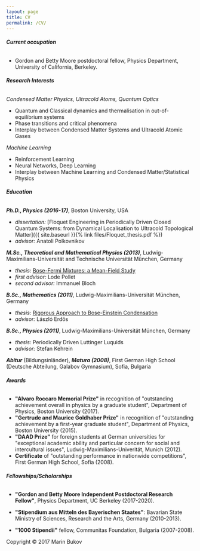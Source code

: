 ```yaml
---
layout: page
title: CV
permalink: /CV/
---
```


###### __Current occupation__

* Gordon and Betty Moore postdoctoral fellow, Physics Department, University of California, Berkeley.

###### __Research Interests__

*Condensed Matter Physics, Ultracold Atoms, Quantum Optics*
* Quantum and Classical dynamics and thermalisation in out-of-equilibrium systems 
* Phase transitions and critical phenomena
* Interplay between Condensed Matter Systems and Ultracold Atomic Gases

*Machine Learning*
* Reinforcement Learning
* Neural Networks, Deep Learning
* Interplay between Machine Learning and Condensed Matter/Statistical Physics

###### __Education__

__*Ph.D., Physics (2016-17)*__, Boston University, USA
* *dissertation:* [Floquet Engineering in Periodically Driven Closed Quantum Systems: from Dynamical Localisation to Ultracold Topological Matter]({{ site.baseurl }}{% link files/Floquet_thesis.pdf %})
* *advisor:* Anatoli Polkovnikov

__*M.Sc., Theoretical and Mathematical Physics (2013)*__, Ludwig-Maximilians-Universität and Technische Universität München, Germany
* *thesis:* [Bose-Fermi Mixtures: a Mean-Field Study](https://epub.ub.uni-muenchen.de/29268/)
* *first advisor:* Lode Pollet
* *second advisor:* Immanuel Bloch

__*B.Sc., Mathematics (2011)*__, Ludwig-Maximilians-Universität München, Germany
* *thesis:* [Rigorous Approach to Bose-Einstein Condensation](http://www.mathematik.uni-muenchen.de/~lerdos/Stud/bukov.pdf)
* *advisor:* László Erdős

__*B.Sc., Physics (2011)*__, Ludwig-Maximilians-Universität München, Germany
* *thesis:* Periodically Driven Luttinger Luquids
* *advisor:* Stefan Kehrein

__*Abitur*__ (Bildungsinländer), __*Matura (2008)*__, First German High School (Deutsche Abteilung, Galabov Gymnasium), Sofia, Bulgaria

###### __Awards__

* __"Alvaro Roccaro Memorial Prize"__ in recognition of "outstanding achievement overall in physics by a graduate student", Department of Physics,
Boston University (2017).
* __"Gertrude and Maurice Goldhaber Prize"__ in recognition of "outstanding achievement by a first-year graduate student", Department of Physics,
Boston University (2015).
* __"DAAD Prize"__ for foreign students at German universities for "exceptional academic ability  and particular concern for social and intercultural
issues", Ludwig-Maximilians-Univerität, Munich (2012).
* __Certificate__ of "outstanding performance in nationwide competitions", First German High School, Sofia (2008). 

###### __Fellowships/Scholarships__

* __"Gordon and Betty Moore Independent Postdoctoral Research Fellow"__, Physics Department, UC Berkeley (2017-2020). 

* __"Stipendium aus Mitteln des Bayerischen Staates"__: Bavarian State Ministry of Sciences, Research and the Arts, Germany (2010-2013).

* __"1000 Stipendii"__ fellow, Communitas Foundation, Bulgaria (2007-2008).



Copyright © 2017 Marin Bukov
